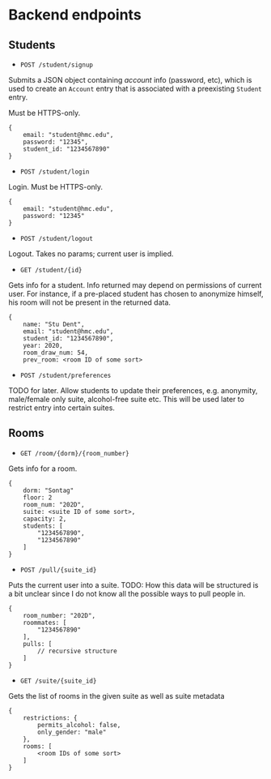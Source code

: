 # Backend endpoints

## Students

- `POST /student/signup`

Submits a JSON object containing _account_ info (password, etc), which is used
to create an `Account` entry that is associated with a preexisting `Student`
entry.

Must be HTTPS-only.

```
{
    email: "student@hmc.edu",
    password: "12345",
    student_id: "1234567890"
}
```

- `POST /student/login`

Login. Must be HTTPS-only.

```
{
    email: "student@hmc.edu",
    password: "12345"
}
```

- `POST /student/logout`

Logout. Takes no params; current user is implied.

- `GET /student/{id}`

Gets info for a student. Info returned may depend on permissions of current
user. For instance, if a pre-placed student has chosen to anonymize himself,
his room will not be present in the returned data.

```
{
    name: "Stu Dent",
    email: "student@hmc.edu",
    student_id: "1234567890",
    year: 2020,
    room_draw_num: 54,
    prev_room: <room ID of some sort>
```

- `POST /student/preferences`

TODO for later. Allow students to update their preferences, e.g. anonymity,
male/female only suite, alcohol-free suite etc. This will be used later to
restrict entry into certain suites.

## Rooms

- `GET /room/{dorm}/{room_number}`

Gets info for a room.

```
{
    dorm: "Sontag"
    floor: 2
    room_num: "202D",
    suite: <suite ID of some sort>,
    capacity: 2,
    students: [
        "1234567890",
        "1234567890"
    ]
}
```

- `POST /pull/{suite_id}`

Puts the current user into a suite. TODO: How this data will be structured
is a bit unclear since I do not know all the possible ways to pull people in.

```
{
    room_number: "202D",
    roommates: [
        "1234567890"
    ],
    pulls: [
        // recursive structure
    ]
}
```

- `GET /suite/{suite_id}`

Gets the list of rooms in the given suite as well as suite metadata

```
{
    restrictions: {
        permits_alcohol: false,
        only_gender: "male"
    },
    rooms: [
        <room IDs of some sort>
    ]
}
```
